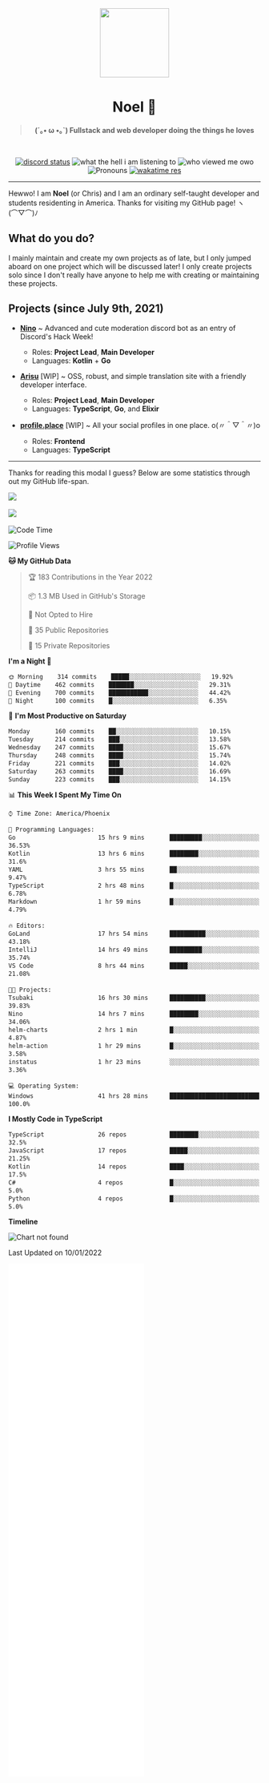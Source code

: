 <div align='center'>
  <div align='center'>
    <img
      src='https://cdn.floofy.dev/art/icons/icon_cinnamonserval.png'
      width='138'
      height='138'
    />
  </div>
  <h1>Noel 🐾</h1>
  <blockquote><strong>(´｡• ω •｡`) Fullstack and web developer doing the things he loves</strong></blockquote>

  <br />

  <a href='https://discord.com/users/280158289667555328' target='_blank'><img alt="discord status" src="https://dev.discordprofiles.me/badge/status/280158289667555328" /></a>
  <img alt="what the hell i am listening to" src="https://dev.discordprofiles.me/badge/spotify/280158289667555328" />
  <img alt="who viewed me owo" src="https://komarev.com/ghpvc/?username=auguwu" />
  <img alt='Pronouns' src='https://img.shields.io/endpoint?url=https://pronoundb.org/shields/6004d014406af11e4593a013' />
  <a href="https://wakatime.com/@auguwu" target='_blank'>
    <img alt='wakatime res' src='https://wakatime.com/badge/user/89736485-42ec-4c0f-a2f3-481db74514dc.svg' />
  </a>
</div>

<hr />

Hewwo! I am **Noel** (or Chris) and I am an ordinary self-taught developer and students residenting in America. Thanks for visiting my GitHub page! ヽ(⌒▽⌒)ﾉ

## What do you do?
I mainly maintain and create my own projects as of late, but I only jumped aboard on one project which will be discussed later! I only create projects
solo since I don't really have anyone to help me with creating or maintaining these projects.

## Projects (since July 9th, 2021)
- [**Nino**](https://nino.sh) ~ Advanced and cute moderation discord bot as an entry of Discord's Hack Week!
  - Roles: **Project Lead**, **Main Developer**
  - Languages: **Kotlin** + **Go**

- [**Arisu**](https://arisu.land) [WIP] ~ OSS, robust, and simple translation site with a friendly developer interface.
  - Roles: **Project Lead**, **Main Developer**
  - Languages: **TypeScript**, **Go**, and **Elixir**

- [**profile.place**](https://profile.place) [WIP] ~ All your social profiles in one place. o(〃＾▽＾〃)o
  - Roles: **Frontend**
  - Languages: **TypeScript**

---

Thanks for reading this modal I guess? Below are some statistics through out my GitHub life-span.

![](https://github-readme-stats.vercel.app/api?username=auguwu&count_private=true&show_icons=true&theme=gruvbox)

![](https://github-readme-stats.vercel.app/api/top-langs/?username=auguwu&layout=compact&theme=gruvbox)

<!--START_SECTION:waka-->
![Code Time](http://img.shields.io/badge/Code%20Time-2%2C617%20hrs%2025%20mins-blue)

![Profile Views](http://img.shields.io/badge/Profile%20Views-47-blue)

**🐱 My GitHub Data** 

> 🏆 183 Contributions in the Year 2022
 > 
> 📦 1.3 MB Used in GitHub's Storage 
 > 
> 🚫 Not Opted to Hire
 > 
> 📜 35 Public Repositories 
 > 
> 🔑 15 Private Repositories  
 > 
**I'm a Night 🦉** 

```text
🌞 Morning    314 commits    █████░░░░░░░░░░░░░░░░░░░░   19.92% 
🌆 Daytime    462 commits    ███████░░░░░░░░░░░░░░░░░░   29.31% 
🌃 Evening    700 commits    ███████████░░░░░░░░░░░░░░   44.42% 
🌙 Night      100 commits    █░░░░░░░░░░░░░░░░░░░░░░░░   6.35%

```
📅 **I'm Most Productive on Saturday** 

```text
Monday       160 commits    ██░░░░░░░░░░░░░░░░░░░░░░░   10.15% 
Tuesday      214 commits    ███░░░░░░░░░░░░░░░░░░░░░░   13.58% 
Wednesday    247 commits    ████░░░░░░░░░░░░░░░░░░░░░   15.67% 
Thursday     248 commits    ████░░░░░░░░░░░░░░░░░░░░░   15.74% 
Friday       221 commits    ███░░░░░░░░░░░░░░░░░░░░░░   14.02% 
Saturday     263 commits    ████░░░░░░░░░░░░░░░░░░░░░   16.69% 
Sunday       223 commits    ███░░░░░░░░░░░░░░░░░░░░░░   14.15%

```


📊 **This Week I Spent My Time On** 

```text
⌚︎ Time Zone: America/Phoenix

💬 Programming Languages: 
Go                       15 hrs 9 mins       █████████░░░░░░░░░░░░░░░░   36.53% 
Kotlin                   13 hrs 6 mins       ████████░░░░░░░░░░░░░░░░░   31.6% 
YAML                     3 hrs 55 mins       ██░░░░░░░░░░░░░░░░░░░░░░░   9.47% 
TypeScript               2 hrs 48 mins       █░░░░░░░░░░░░░░░░░░░░░░░░   6.78% 
Markdown                 1 hr 59 mins        █░░░░░░░░░░░░░░░░░░░░░░░░   4.79%

🔥 Editors: 
GoLand                   17 hrs 54 mins      ██████████░░░░░░░░░░░░░░░   43.18% 
IntelliJ                 14 hrs 49 mins      █████████░░░░░░░░░░░░░░░░   35.74% 
VS Code                  8 hrs 44 mins       █████░░░░░░░░░░░░░░░░░░░░   21.08%

🐱‍💻 Projects: 
Tsubaki                  16 hrs 30 mins      ██████████░░░░░░░░░░░░░░░   39.83% 
Nino                     14 hrs 7 mins       ████████░░░░░░░░░░░░░░░░░   34.06% 
helm-charts              2 hrs 1 min         █░░░░░░░░░░░░░░░░░░░░░░░░   4.87% 
helm-action              1 hr 29 mins        █░░░░░░░░░░░░░░░░░░░░░░░░   3.58% 
instatus                 1 hr 23 mins        ░░░░░░░░░░░░░░░░░░░░░░░░░   3.36%

💻 Operating System: 
Windows                  41 hrs 28 mins      █████████████████████████   100.0%

```

**I Mostly Code in TypeScript** 

```text
TypeScript               26 repos            ████████░░░░░░░░░░░░░░░░░   32.5% 
JavaScript               17 repos            █████░░░░░░░░░░░░░░░░░░░░   21.25% 
Kotlin                   14 repos            ████░░░░░░░░░░░░░░░░░░░░░   17.5% 
C#                       4 repos             █░░░░░░░░░░░░░░░░░░░░░░░░   5.0% 
Python                   4 repos             █░░░░░░░░░░░░░░░░░░░░░░░░   5.0%

```


**Timeline**

![Chart not found](https://raw.githubusercontent.com/auguwu/auguwu/master/charts/bar_graph.png) 


 Last Updated on 10/01/2022
<!--END_SECTION:waka-->

![](./github-metrics.svg)
